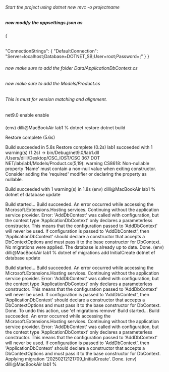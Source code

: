 

###### Start the project using dotnet new mvc -o projectname
##### now modify the appsettings.json as
###### {
  "ConnectionStrings": {
      "DefaultConnection": "Server=localhost;Database=DOTNET_SB;User=root;Password=;"
  }
}

###### now make sure to add the folder Data/ApplicationDbContext.cs 
###### now make sure to add the Models/Product.cs
###### This is must for version matching and alignment.
 <Project Sdk="Microsoft.NET.Sdk.Web">
  <PropertyGroup>
    <TargetFramework>net9.0</TargetFramework>
    <Nullable>enable</Nullable>
    <ImplicitUsings>enable</ImplicitUsings>
  </PropertyGroup>

<ItemGroup>
  <PackageReference Include="Microsoft.EntityFrameworkCore" Version="8.0.2" />
  <PackageReference Include="Pomelo.EntityFrameworkCore.MySql" Version="8.0.2" />
  <PackageReference Include="Microsoft.EntityFrameworkCore.Design" Version="8.0.2" />
</ItemGroup>
</Project>

###
(env) dilli@MacBookAir lab1 % dotnet restore
dotnet build

Restore complete (5.6s)

Build succeeded in 5.8s
Restore complete (0.2s)
  lab1 succeeded with 1 warning(s) (1.2s) → bin/Debug/net9.0/lab1.dll
    /Users/dilli/Desktop/CSC_IOST/CSC 367 DOT NET/lab/lab1/Models/Product.cs(5,19): warning CS8618: Non-nullable property 'Name' must contain a non-null value when exiting constructor. Consider adding the 'required' modifier or declaring the property as nullable.

Build succeeded with 1 warning(s) in 1.8s
(env) dilli@MacBookAir lab1 % dotnet ef database update

Build started...
Build succeeded.
An error occurred while accessing the Microsoft.Extensions.Hosting services. Continuing without the application service provider. Error: 'AddDbContext' was called with configuration, but the context type 'ApplicationDbContext' only declares a parameterless constructor. This means that the configuration passed to 'AddDbContext' will never be used. If configuration is passed to 'AddDbContext', then 'ApplicationDbContext' should declare a constructor that accepts a DbContextOptions<ApplicationDbContext> and must pass it to the base constructor for DbContext.
No migrations were applied. The database is already up to date.
Done.
(env) dilli@MacBookAir lab1 % dotnet ef migrations add InitialCreate
dotnet ef database update

Build started...
Build succeeded.
An error occurred while accessing the Microsoft.Extensions.Hosting services. Continuing without the application service provider. Error: 'AddDbContext' was called with configuration, but the context type 'ApplicationDbContext' only declares a parameterless constructor. This means that the configuration passed to 'AddDbContext' will never be used. If configuration is passed to 'AddDbContext', then 'ApplicationDbContext' should declare a constructor that accepts a DbContextOptions<ApplicationDbContext> and must pass it to the base constructor for DbContext.
Done. To undo this action, use 'ef migrations remove'
Build started...
Build succeeded.
An error occurred while accessing the Microsoft.Extensions.Hosting services. Continuing without the application service provider. Error: 'AddDbContext' was called with configuration, but the context type 'ApplicationDbContext' only declares a parameterless constructor. This means that the configuration passed to 'AddDbContext' will never be used. If configuration is passed to 'AddDbContext', then 'ApplicationDbContext' should declare a constructor that accepts a DbContextOptions<ApplicationDbContext> and must pass it to the base constructor for DbContext.
Applying migration '20250212121709_InitialCreate'.
Done.
(env) dilli@MacBookAir lab1 % 
